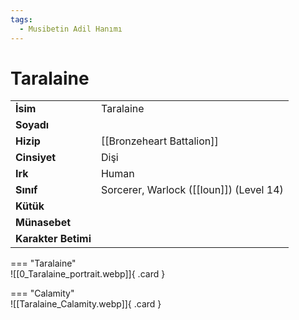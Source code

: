 ```yaml
---
tags:
  - Musibetin Adil Hanımı
---  
```

# Taralaine   
  
<div class="grid" markdown>  
  
|  |  |  
|---|---|  
| **İsim** | Taralaine |  
| **Soyadı** |  |  
| **Hizip** | [[Bronzeheart Battalion]] |  
| **Cinsiyet** | Dişi |  
| **Irk** | Human |  
| **Sınıf** | Sorcerer, Warlock ([[Ioun]]) (Level 14) |  
| **Kütük** |  |  
| **Münasebet** |  |  
| **Karakter Betimi** |  |  
  
  
=== "Taralaine"  
	![[0_Taralaine_portrait.webp]]{ .card }  
  
=== "Calamity"  
	![[Taralaine_Calamity.webp]]{ .card }  
  
</div>